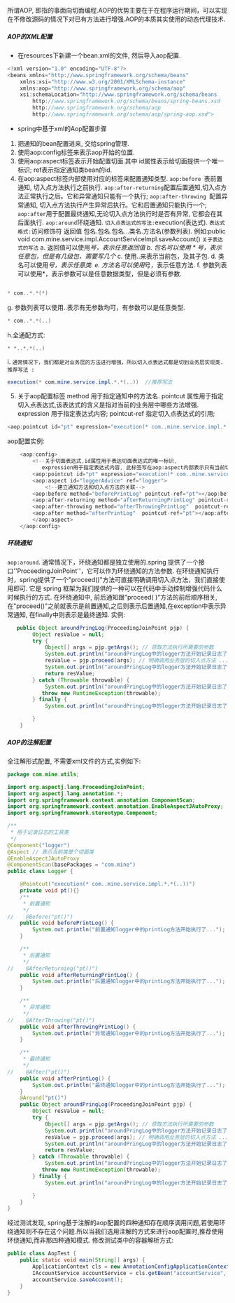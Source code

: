所谓AOP, 即指的事面向切面编程.AOP的优势主要在于在程序运行期间，可以实现在不修改源码的情况下对已有方法进行增强.AOP的本质其实使用的动态代理技术.

#####   AOP的XML配置
* 在resources下新建一个bean.xml的文件, 然后导入aop配置.

```java
<?xml version="1.0" encoding="UTF-8"?>
<beans xmlns="http://www.springframework.org/schema/beans"
    xmlns:xsi="http://www.w3.org/2001/XMLSchema-instance"
    xmlns:aop="http://www.springframework.org/schema/aop"
    xsi:schemaLocation="http://www.springframework.org/schema/beans
        http://www.springframework.org/schema/beans/spring-beans.xsd
        http://www.springframework.org/schema/aop
        http://www.springframework.org/schema/aop/spring-aop.xsd">

```
*  spring中基于xml的Aop配置步骤
1) 把通知的bean配置进来, 交给spring管理.
2) 使用aop:config标签来表示aop开始的位置.
3) 使用aop:aspect标签表示开始配置切面.其中 id属性表示给切面提供一个唯一标识; ref表示指定通知类bean的id.
4) 在aop:aspect标签内部使用对应的标签来配置通知类型.
```aop:before ```表前置通知, 切入点方法执行之前执行.
```aop:after-returning```配置后置通知,切入点方法正常执行之后。它和异常通知只能有一个执行;
```aop:after-throwing ```配置异常通知, 切入点方法执行产生异常后执行。它和后置通知只能执行一个;
```aop:after```用于配置最终通知,无论切入点方法执行时是否有异常, 它都会在其后面执行.
```aop:around```环绕通知.
```切入点表达式的写法:```execution(表达式).
```表达式格式:```访问修饰符 返回值 包名.包名.包名...类名.方法名(参数列表).
例如:public void com.mine.service.impl.AccountServiceImpl.saveAccount()
```关于表达式的写法```
a. 返回值可以使用*号，表示任意返回值 
b. 包名可以使用 * 号，表示任意包，但是有几级包，需要写几个*
c. 使用..来表示当前包，及其子包.
d. 类名可以使用*号，表示任意类.
e. 方法名可以使用*号，表示任意方法.
f. 参数列表可以使用*，表示参数可以是任意数据类型，但是必须有参数.
```java

* com..*.*(*)
```

g. 参数列表可以使用..表示有无参数均可，有参数可以是任意类型.

```java
* com..*.*(..)
```

h.全通配方式:
```java
* *..*.*(..)
```
i. ```通常情况下，我们都是对业务层的方法进行增强，所以切入点表达式都是切到业务层实现类.推荐写法 : ```

```java
execution(* com.mine.service.impl.*.*(..))  //推荐写法
```
5) 关于aop配置标签
method 用于指定通知中的方法名.
pointcut 属性用于指定切入点表达式,该表达式的含义是指对当前的业务层中哪些方法增强.
expression 用于指定表达式内容;
pointcut-ref 指定切入点表达式的引用; 
```java
<aop:pointcut id="pt" expression="execution(* com..mine.service.impl.*.*(..))"/>
```

aop配置实例:

```java
    <aop:config>
        <!--关于切面表达式,id属性用于表达切面表达式的唯一标识,
           expression用于指定表达式内容, 此标签写在aop:aspect内部表示只有当前切面可用,写在外面表示所有切面可用.-->
        <aop:pointcut id="pt" expression="execution(* com..mine.service.impl.*.*(..))"/>
        <aop:aspect id="loggerAdvice" ref="logger">
            <!--建立通知方法和切入点方法的关联-->
        <aop:before method="beforePrintLog" pointcut-ref="pt"></aop:before>
        <aop:after-returning method="afterReturningPrintLog" pointcut-ref="pt"></aop:after-returning>
        <aop:after-throwing method="afterThrowingPrintLog"  pointcut-ref="pt"></aop:after-throwing>
        <aop:after method="afterPrintLog"  pointcut-ref="pt"></aop:after>
        </aop:aspect>
    </aop:config>
```

##### 环绕通知
```aop:around```. 通常情况下，环绕通知都是独立使用的.spring 提供了一个接口''ProceedingJoinPoint''，它可以作为环绕通知的方法参数. 在环绕通知执行时，spring提供了一个"proceed()"方法可直接明确调用切入点方法，我们直接使用即可.
它是 spring 框架为我们提供的一种可以在代码中手动控制增强代码什么时候执行的方式.
在环绕通知中, 前后通知跟"proceed( )"方法的前后顺序相关, 在"proceed()"之前就表示是前置通知,之后则表示后置通知,在exception中表示异常通知, 在finally中则表示是最终通知.
实例:

```java
   public Object aroundPringLog(ProceedingJoinPoint pjp) {
        Object resValue = null;
        try {
            Object[] args = pjp.getArgs(); // 获取方法执行所需要的参数
            System.out.println("aroundPringLog中的logger方法开始记录日志了...前置");
            resValue = pjp.proceed(args); // 明确调用业务层的切入点方法 ....切入点方法
            System.out.println("aroundPringLog中的logger方法开始记录日志了...后置");
            return resValue;
        } catch (Throwable throwable) {
            System.out.println("aroundPringLog中的logger方法开始记录日志了...异常");
           throw new RuntimeException(throwable);
        } finally {
            System.out.println("aroundPringLog中的logger方法开始记录日志了...最终");

        }
    }

```
#####   AOP的注解配置
全注解形式配置, 不需要xml文件的方式,实例如下:
```java
package com.mine.utils;

import org.aspectj.lang.ProceedingJoinPoint;
import org.aspectj.lang.annotation.*;
import org.springframework.context.annotation.ComponentScan;
import org.springframework.context.annotation.EnableAspectJAutoProxy;
import org.springframework.stereotype.Component;

/**
 * 用于记录日志的工具类
 */
@Component("logger")
@Aspect // 表示当前类是个切面类
@EnableAspectJAutoProxy
@ComponentScan(basePackages = "com.mine")
public class Logger {

    @Pointcut("execution(* com..mine.service.impl.*.*(..))")
    private void pt(){}
    /**
     * 前置通知
     */
//    @Before("pt()")
    public void beforePrintLog() {
        System.out.println("前置通知logger中的printLog方法开始执行了...");
    }

    /**
     * 后置通知
     */
//    @AfterReturning("pt()")
    public void afterReturningPrintLog() {
        System.out.println("后置通知logger中的printLog方法开始执行了...");
    }

    /**
     * 异常通知
     */
//    @AfterThrowing("pt()")
    public void afterThrowingPrintLog() {
        System.out.println("异常通知logger中的printLog方法开始执行了...");
    }

    /**
     * 最终通知
     */
//    @After("pt()")
    public void afterPrintLog() {
        System.out.println("最终通知logger中的printLog方法开始执行了...");
    }
    @Around("pt()")
    public Object aroundPringLog(ProceedingJoinPoint pjp) {
        Object resValue = null;
        try {
            Object[] args = pjp.getArgs(); // 获取方法执行所需要的参数
            System.out.println("aroundPringLog中的logger方法开始记录日志了...前置");
            resValue = pjp.proceed(args); // 明确调用业务层的切入点方法 ....切入点方法
            System.out.println("aroundPringLog中的logger方法开始记录日志了...后置");
            return resValue;
        } catch (Throwable throwable) {
            System.out.println("aroundPringLog中的logger方法开始记录日志了...异常");
           throw new RuntimeException(throwable);
        } finally {
            System.out.println("aroundPringLog中的logger方法开始记录日志了...最终");

        }
    }
}


```

经过测试发现, spring基于注解的aop配置的四种通知存在顺序调用问题,若使用环绕通知则不存在这个问题.所以当我们选用注解的方式来进行aop配置时,推荐使用环绕通知,而非那四种通知模式.
修改测试类中的容器解析方式:

```java
public class AopTest {
    public static void main(String[] args) {
        ApplicationContext cls = new AnnotationConfigApplicationContext(Logger.class);
        IAccountService accountService = cls.getBean("accountService", IAccountService.class);
        accountService.saveAccount();
    }
}

```
